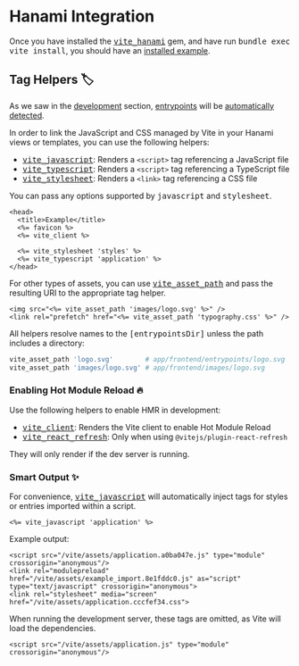 [tag helpers]: /guide/rails.html#tag-helpers-%F0%9F%8F%B7
[discussions]: https://github.com/ElMassimo/vite_ruby/discussions
[rails]: https://rubyonrails.org/
[webpacker]: https://github.com/rails/webpacker
[vite rails]: https://github.com/ElMassimo/vite_ruby
[vite]: https://vitejs.dev/
[vite-templates]: https://github.com/vitejs/vite/tree/main/packages/create-app
[plugins]: https://vitejs.dev/plugins/
[configuration reference]: /config/
[build]: /config/#build-options
[dev options]: /config/#development-options
[json config]: /config/#shared-configuration-file-%F0%9F%93%84
[vite config]: /config/#configuring-vite-%E2%9A%A1
[sourceCodeDir]: /config/#sourcecodedir
[autoBuild]: /config/#autobuild
[entrypoints]: /guide/development.html#entrypoints-⤵%EF%B8%8F
[helpers]: https://github.com/ElMassimo/vite_ruby/blob/main/vite_hanami/lib/vite_hanami/tag_helpers.rb
[development]: /guide/development
[vite_hanami]: https://github.com/ElMassimo/vite_ruby/tree/main/vite_hanami
[hanami]: https://hanamirb.org/
[installed example]: https://github.com/ElMassimo/vite_ruby/tree/main/examples/hanami_bookshelf

# Hanami Integration

Once you have installed the <kbd>[vite_hanami]</kbd> gem, and have run <kbd>bundle exec vite install</kbd>,
you should have an [installed example].

## Tag Helpers 🏷

As we saw in the [development] section, [entrypoints] will be [automatically detected][entrypoints].

In order to link the JavaScript and CSS managed by Vite in your Hanami views or
templates, you can use the following helpers:

- <kbd>[vite_javascript][helpers]</kbd>: Renders a `<script>` tag referencing a JavaScript file
- <kbd>[vite_typescript][helpers]</kbd>: Renders a `<script>` tag referencing a TypeScript file
- <kbd>[vite_stylesheet][helpers]</kbd>: Renders a `<link>` tag referencing a CSS file

You can pass any options supported by <kbd>javascript</kbd> and <kbd>stylesheet</kbd>.

```erb
<head>
  <title>Example</title>
  <%= favicon %>
  <%= vite_client %>

  <%= vite_stylesheet 'styles' %>
  <%= vite_typescript 'application' %>
</head>
```

For other types of assets, you can use <kbd>[vite_asset_path][helpers]</kbd> and pass the resulting URI to the appropriate tag helper.

```erb
<img src="<%= vite_asset_path 'images/logo.svg' %>" />
<link rel="prefetch" href="<%= vite_asset_path 'typography.css' %>" />
```

All helpers resolve names to the <kbd>[entrypointsDir]</kbd>
unless the path includes a directory:

```ruby
vite_asset_path 'logo.svg'        # app/frontend/entrypoints/logo.svg
vite_asset_path 'images/logo.svg' # app/frontend/images/logo.svg
```

### Enabling Hot Module Reload 🔥

Use the following helpers to enable HMR in development:

- <kbd>[vite_client][helpers]</kbd>: Renders the Vite client to enable Hot Module Reload
- <kbd>[vite_react_refresh][helpers]</kbd>: Only when using `@vitejs/plugin-react-refresh`

They will only render if the dev server is running.

### Smart Output ✨

For convenience, <kbd>[vite_javascript][helpers]</kbd> will automatically inject tags for styles or entries imported within a script.

```erb
<%= vite_javascript 'application' %>
```

Example output:

```erb
<script src="/vite/assets/application.a0ba047e.js" type="module" crossorigin="anonymous"/>
<link rel="modulepreload" href="/vite/assets/example_import.8e1fddc0.js" as="script" type="text/javascript" crossorigin="anonymous">
<link rel="stylesheet" media="screen" href="/vite/assets/application.cccfef34.css">
```

When running the development server, these tags are omitted, as Vite will load the dependencies.

```erb
<script src="/vite/assets/application.js" type="module" crossorigin="anonymous"/>
```
